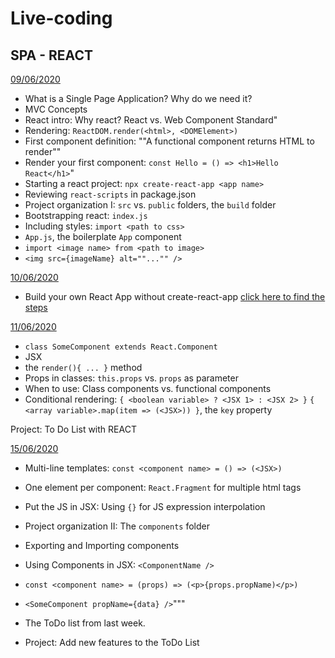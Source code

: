 # Live-coding

## SPA - REACT 

[09/06/2020](jun/09-06/first-app)

- What is a Single Page Application? Why do we need it?
- MVC Concepts
- React intro: Why react? React vs. Web Component Standard"
- Rendering: `ReactDOM.render(<html>, <DOMElement>)`
- First component definition: ""A functional component returns HTML to render""
- Render your first component: `const Hello = () => <h1>Hello React</h1>`"
- Starting a react project: `npx create-react-app <app name>`
- Reviewing `react-scripts` in package.json
- Project organization I: `src` vs. `public` folders, the `build` folder
- Bootstrapping react: `index.js`
- Including styles: `import <path to css>`
- `App.js`, the boilerplate `App` component
- `import <image name> from <path to image>`
- `<img src={imageName} alt=""..."" />`



[10/06/2020](jun/10-06)

- Build your own React App without create-react-app [click here to find the steps](https://github.com/FBw-26/lessons/blob/master/SPA-REACT-README.md)



[11/06/2020](jun/11-06)

- `class SomeComponent extends React.Component`
- JSX 
- the `render(){ ... }` method
- Props in classes: `this.props` vs. `props` as parameter
- When to use: Class components vs. functional components
- Conditional rendering: `{ <boolean variable> ? <JSX 1> : <JSX 2> }`
`{ <array variable>.map(item => (<JSX>)) }`, the `key` property

Project: To Do List with REACT

[15/06/2020](jun/15-06)

- Multi-line templates: `const <component name> = () => (<JSX>)`
- One element per component: `React.Fragment` for multiple html tags
- Put the JS in JSX: Using `{}` for JS expression interpolation
- Project organization II: The `components` folder
- Exporting and Importing components
- Using Components in JSX: `<ComponentName />`
- `const <component name> = (props) => (<p>{props.propName)</p>)`
- `<SomeComponent propName={data} />`"""

- The ToDo list from last week.

- Project: Add new features to the ToDo List

